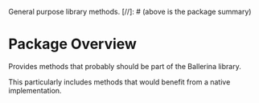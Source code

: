 General purpose library methods.
[//]: # (above is the package summary)

# Package Overview
Provides methods that probably should be part of the Ballerina library.

This particularly includes methods that would benefit from a native implementation.

